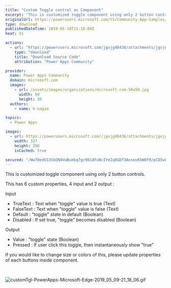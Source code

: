 ```yaml
---
title: "Custom Toggle control as Component"
excerpt: "This is customized toggle component using only 2 button controls. This has 6 custom properties, 4 input and 2 output : Input TrueText : Text when"
originalUrl: https://powerusers.microsoft.com/t5/Community-App-Samples/Custom-Toggle-control-as-Component/td-p/281416
type: download
publishedDateTime: 2019-05-10T21:16:00Z
heat: 51

actions:
  - url: "https://powerusers.microsoft.com/jgvjg48436/attachments/jgvjg48436/AppFeedbackGallery/181/2/CustomTgl.msapp"
    type: "download"
    title: "Download Source Code"
    attribution: "Power Apps Community"

provider:
  name: Power Apps Community
  domain: microsoft.com
  images:
    - url: /assets/images/organizations/microsoft.com-50x50.jpg
      width: 50
      height: 50
  authors:
    - name: h-nagao

topics:
  - Power Apps

images:
  - url: https://powerusers.microsoft.com//jgvjg48436/attachments/jgvjg48436/AppFeedbackGallery/181/1/toggled.PNG
    width: 327
    height: 286
    isCached: true

secured: "/Ww70edO13SkON4VwBumbq7gc981dFuNcIYeIqOGDf3AxseuKbW0f9/pCD5wFp5wi0KMQqfTrSYaBdIg7bN7MSAD/hXGHjDBL7/oCmrccxjfYHuR5OhK3lYql30i8NZVeR0guIwG+5FwALFX+dv+ThMHWor6ayOSCyklnApRhT5p7Gv3il5EIQF89Dxurp/sCfrgjF65I7fL8TMDqudEmbPXzrl/CChy7zXTb1xSbrH4EzvrhC2+SKHzG7Y6i2SV6SSqSAnf1qN4LpoP+LPsKsoZfTUiknEVpXoQ0hCiU0C9UZwEbC/3RvPLOWZ/hhBlAjL9zxSsZLnw1EMQy9nOuhIhunsElMGX72xXFOxhy4UOhrWYSzfLcpPpXVbfxvBDc1yHb76COAEciin/4nwJs1qdAQx0d1wd90Dd2pHpz42w0OoYOWfaZNvTEWMNwJ0R;Y2hTw32fbylBmdnRhfkyPA=="
---
```

<p>This is customized toggle component using only 2 button controls.</p><p>This has 6 custom properties, 4 input and 2 output :</p><p>Input</p><ul><li>TrueText : Text when "toggle" value is true (Text)</li><li>FalseText : Text when "toggle" value is false&nbsp;(Text)</li><li>Default : "toggle" state in default&nbsp;(Boolean)</li><li>Disabled : If set true, "toggle" becomes disabled&nbsp;(Boolean)</li></ul><p>Output</p><ul><li>Value : "toggle" state (Boolean)&nbsp;</li><li>Pressed : If user click this toggle, then&nbsp;instantaneously show "true"</li></ul><p>If you would like to change size or colors of this, please update properties of each buttons inside component.&nbsp;</p><p>&nbsp;</p><p><span class="lia-inline-image-display-wrapper lia-image-align-inline" image-alt="customTgl-PowerApps-Microsoft-Edge-2019_05_09-21_18_06.gif" style="width: 400px;"><img src="https://powerusers.microsoft.com/t5/image/serverpage/image-id/64942i7615BD893A491540/image-size/medium?v=1.0&amp;px=400" title="customTgl-PowerApps-Microsoft-Edge-2019_05_09-21_18_06.gif" alt="customTgl-PowerApps-Microsoft-Edge-2019_05_09-21_18_06.gif" li-image-url="https://powerusers.microsoft.com/t5/image/serverpage/image-id/64942i7615BD893A491540?v=1.0" li-image-display-id="'64942i7615BD893A491540'" li-message-uid="'281416'" li-messages-message-image="true" li-bindable="" class="lia-media-image" tabindex="0" li-bypass-lightbox-when-linked="true" li-use-hover-links="false"></span></p>

